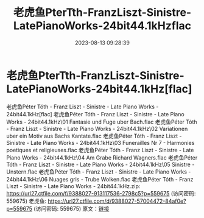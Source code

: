 ﻿---
title: 老虎鱼PterTth-FranzLiszt-Sinistre-LatePianoWorks-24bit44.1kHzflac
date: 2023-08-13 09:28:39
categories: 外语音乐
tags: 外语音乐
---
# 老虎鱼PterTth-FranzLiszt-Sinistre-LatePianoWorks-24bit44.1kHz[flac]

老虎鱼Péter Tóth - Franz Liszt - Sinistre -
Late Piano Works - 24bit44.1kHz[flac]
老虎鱼Péter Tóth - Franz Liszt - Sinistre - Late Piano Works -
24bit44.1kHz\01 Fantasie und Fuge uber Bach.flac
老虎鱼Péter Tóth - Franz Liszt - Sinistre - Late Piano Works -
24bit44.1kHz\02 Variationen uber ein Motiv aus Bachs
Kantate.flac
老虎鱼Péter Tóth - Franz Liszt - Sinistre - Late Piano Works -
24bit44.1kHz\03 Funerailles Nr 7 - Harmonies poetiques et
religieuses.flac
老虎鱼Péter Tóth - Franz Liszt - Sinistre - Late Piano Works -
24bit44.1kHz\04 Am Grabe Richard Wagners.flac
老虎鱼Péter Tóth - Franz Liszt - Sinistre - Late Piano Works -
24bit44.1kHz\05 Sinistre - Unstern.flac
老虎鱼Péter Tóth - Franz Liszt - Sinistre - Late Piano Works -
24bit44.1kHz\06 Nuages gris - Trube Wolken.flac
老虎鱼Péter Tóth - Franz Liszt - Sinistre - Late Piano Works -
24bit44.1kHz.zip: https://url27.ctfile.com/f/9388027-913117536-2798c5?p=559675
(访问密码: 559675)
老虎鱼: https://url27.ctfile.com/d/9388027-57004472-84af0e?p=559675
(访问密码: 559675)
原文：[链接](https://blog.sina.com.cn/s/blog_1647c7e760103132z.html)